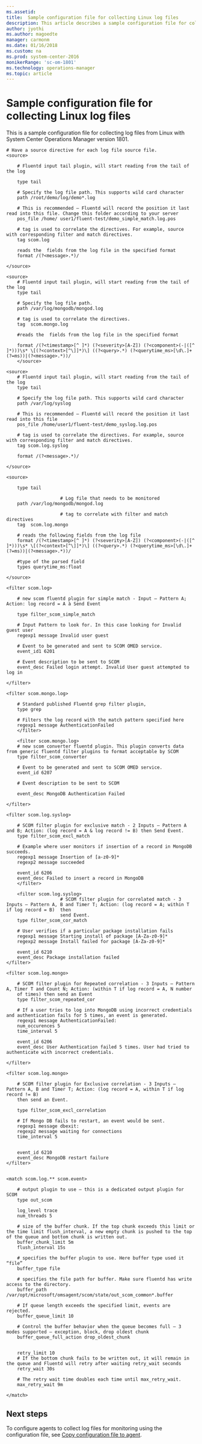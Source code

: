 ```yaml
---
ms.assetid: 
title:  Sample configuration file for collecting Linux log files
description: This article describes a sample configuration file for collecting Linux log files on Linux in System Center Operations Manager 1801.    
author: jyothi
ms.author: magoedte
manager: carmonm
ms.date: 01/16/2018
ms.custom: na
ms.prod: system-center-2016
monikerRange: 'sc-om-1801'
ms.technology: operations-manager
ms.topic: article
---
```


# Sample configuration file for collecting Linux log files
This is a sample configuration file for collecting log files from Linux with System Center Operations Manager version 1801.

    # Have a source directive for each log file source file.
    <source>

        # Fluentd input tail plugin, will start reading from the tail of the log

        type tail

        # Specify the log file path. This supports wild card character
        path /root/demo/log/demo*.log
        
        # This is recommended – Fluentd will record the position it last read into this file. Change this folder according to your server
        pos_file /home/ user1/fluent-test/demo_simple_match.log.pos
        
        # tag is used to correlate the directives. For example, source with corresponding filter and match directives. 
        tag scom.log
        
        reads the  fields from the log file in the specified format
        format /(?<message>.*)/

    </source>
    
    <source>
        # Fluentd input tail plugin, will start reading from the tail of the log
        type tail

        # Specify the log file path. 
        path /var/log/mongodb/mongod.log

        # tag is used to correlate the directives.
        tag  scom.mongo.log

        #reads the  fields from the log file in the specified format

        format /(?<timestamp>[^ ]*) (?<severity>[A-Z]) (?<component>(-|([^ ]*)))\s* \[(?<context>[^\]]*)\] ((?<query>.*) (?<querytime_ms>[\d\.]+(?=ms))|(?<message>.*))/
        </source>

    <source>
        # Fluentd input tail plugin, will start reading from the tail of the log
        type tail
    
        # Specify the log file path. This supports wild card character
        path /var/log/syslog
    
        # This is recommended – Fluentd will record the position it last read into this file
        pos_file /home/user1/fluent-test/demo_syslog.log.pos
    
        # tag is used to correlate the directives. For example, source with corresponding filter and match directives. 
        tag scom.log.syslog
        
        format /(?<message>.*)/
    
    </source>
    
    <source>
                    
        type tail

                        # Log file that needs to be monitored
        path /var/log/mongodb/mongod.log

                        # tag to correlate with filter and match directives
        tag  scom.log.mongo

        # reads the following fields from the log file
        format /(?<timestamp>[^ ]*) (?<severity>[A-Z]) (?<component>(-|([^ ]*)))\s* \[(?<context>[^\]]*)\] ((?<query>.*) (?<querytime_ms>[\d\.]+(?=ms))|(?<message>.*))/
        
        #type of the parsed field
        types querytime_ms:float

    </source>
    
    <filter scom.log>

        # new scom fluentd plugin for simple match - Input – Pattern A;  Action: log record = A à Send Event

        type filter_scom_simple_match

        # Input Pattern to look for. In this case looking for Invalid guest user
        regexp1 message Invalid user guest 

        # Event to be generated and sent to SCOM OMED service.
        event_id1 6201

        # Event description to be sent to SCOM
        event_desc Failed login attempt. Invalid User guest attempted to log in
    
    </filter>
    
    <filter scom.mongo.log>

        # Standard published Fluentd grep filter plugin,
        type grep

        # Filters the log record with the match pattern specified here
        regexp1 message AuthenticationFailed
        </filter>

        <filter scom.mongo.log>
        # new scom converter fluentd plugin. This plugin converts data from generic fluentd filter plugins to format acceptable by SCOM
        type filter_scom_converter

        # Event to be generated and sent to SCOM OMED service.
        event_id 6207

        # Event description to be sent to SCOM

        event_desc MongoDB Authentication Failed
        
    </filter>

    <filter scom.log.syslog>

        # SCOM filter plugin for exclusive match - 2 Inputs – Pattern A and B; Action: (log record = A & log record != B) then Send Event.
        type filter_scom_excl_match
        
        # Example where user monitors if insertion of a record in MongoDB succeeds.
        regexp1 message Insertion of [a-z0-9]*
        regexp2 message succeeded

        event_id 6206
        event_desc Failed to insert a record in MongoDB
        </filter>
        
        <filter scom.log.syslog>
                        # SCOM filter plugin for correlated match - 3 Inputs – Pattern A, B and Timer T; Action: (log record = A; within T if log record = B)  then 
                        send Event.
        type filter_scom_cor_match

        # User verifies if a particular package installation fails
        regexp1 message Starting install of package [A-Za-z0-9]*
        regexp2 message Install failed for package [A-Za-z0-9]*

        event_id 6210
        event_desc Package installation failed
    </filter>
    
    <filter scom.log.mongo>
                    
        # SCOM filter plugin for Repeated correlation - 3 Inputs – Pattern A, Timer T and Count N; Action: (within T if log record = A, N number 
        of times) then send an Event
        type filter_scom_repeated_cor

        # If a user tries to log into MongoDB using incorrect credentials and authentication fails for 5 times, an event is generated.
        regexp1 message AuthenticationFailed:
        num_occurences 5
        time_interval 5

        event_id 6206
        event_desc User Authentication failed 5 times. User had tried to authenticate with incorrect credentials.
        
    </filter>
    
    <filter scom.log.mongo>
                    
        # SCOM filter plugin for Exclusive correlation - 3 Inputs – Pattern A, B and Timer T; Action: (log record = A, within T if log record != B)   
        then send an Event.

        type filter_scom_excl_correlation
        
        # If Mongo DB fails to restart, an event would be sent. 
        regexp1 message dbexit:
        regexp2 message waiting for connections
        time_interval 5

        
        event_id 6210
        event_desc MongoDB restart failure
    </filter>
    
    
    <match scom.log.** scom.event>

        # output plugin to use – this is a dedicated output plugin for SCOM
        type out_scom

        log_level trace
        num_threads 5

        # size of the buffer chunk. If the top chunk exceeds this limit or the time limit flush_interval, a new empty chunk is pushed to the top of the queue and bottom chunk is written out.
        buffer_chunk_limit 5m
        flush_interval 15s

        # specifies the buffer plugin to use. Here buffer type used it “file”
        buffer_type file

        # specifies the file path for buffer. Make sure fluentd has write access to the directory.
        buffer_path /var/opt/microsoft/omsagent/scom/state/out_scom_common*.buffer

        # If queue length exceeds the specified limit, events are rejected.
        buffer_queue_limit 10
        
        # Control the buffer behavior when the queue becomes full – 3 modes supported – exception, block, drop oldest chunk
        buffer_queue_full_action drop_oldest_chunk
        

        retry_limit 10
        # If the bottom chunk fails to be written out, it will remain in the queue and Fluentd will retry after waiting retry_wait seconds
        retry_wait 30s

        # The retry wait time doubles each time until max_retry_wait.
        max_retry_wait 9m

    </match>

## Next steps

To configure agents to collect log files for monitoring using the configuration file, see [Copy configuration file to agent](manage-linux-logfiles.md#copy-configuration-file-to-agent).
